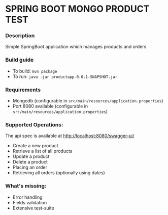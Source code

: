 # SPRING BOOT MONGO PRODUCT TEST

### Description
Simple SpringBoot application which manages products and orders

### Build guide

- To build: ``mvn package``
- To run: ``java -jar productapp-0.0.1-SNAPSHOT.jar``

### Requirements
- Mongodb (configurable in ``src/main/resources/application.properties``)
- Port 8080 available (configurable in ``src/main/resources/application.properties``)

### Supported Operations:

The api spec is available at [http://localhost:8080/swagger-ui/](http://localhost:8080/swagger-ui/)

* Create a new product
* Retrieve a list of all products
* Update a product
* Delete a product
* Placing an order
* Retrieving all orders (optionally using dates)

### What's missing:
* Error handling
* Fields validation
* Extensive test-suite
